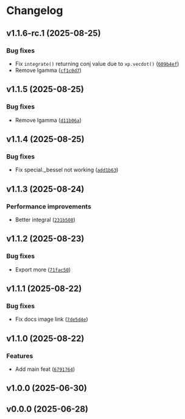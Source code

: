 # Changelog

## v1.1.6-rc.1 (2025-08-25)

### Bug fixes

- Fix `integrate()` returning conj value due to `xp.vecdot()` ([`609b4ef`](https://github.com/34j/ultrasphere/commit/609b4ef4f7ac5ae8d89cfedcabb89ef84efb67aa))
- Remove lgamma ([`cf1c0d7`](https://github.com/34j/ultrasphere/commit/cf1c0d7f575b0b9a5aaa6af63dd955ca64a83812))

## v1.1.5 (2025-08-25)

### Bug fixes

- Remove lgamma ([`d11b06a`](https://github.com/34j/ultrasphere/commit/d11b06aafe87ab36eaa8e4cc47b8319bec9bb7ee))

## v1.1.4 (2025-08-25)

### Bug fixes

- Fix special._bessel not working ([`add1b63`](https://github.com/34j/ultrasphere/commit/add1b637949ac9b29d862167c5a8ca9fd4d3c371))

## v1.1.3 (2025-08-24)

### Performance improvements

- Better integral ([`231b508`](https://github.com/34j/ultrasphere/commit/231b5085e9f35067722cd1e2c0f86f9cfe090537))

## v1.1.2 (2025-08-23)

### Bug fixes

- Export more ([`71fac50`](https://github.com/34j/ultrasphere/commit/71fac50a7d800bda84132dca9d12e14d163e2715))

## v1.1.1 (2025-08-22)

### Bug fixes

- Fix docs image link ([`7de5d4e`](https://github.com/34j/ultrasphere/commit/7de5d4e9b2a7002730303a43fa8a0e8770e395ce))

## v1.1.0 (2025-08-22)

### Features

- Add main feat ([`6791764`](https://github.com/34j/ultrasphere/commit/679176478b29feb21483339e5b0998dedb2d1f99))

## v1.0.0 (2025-06-30)

## v0.0.0 (2025-06-28)
